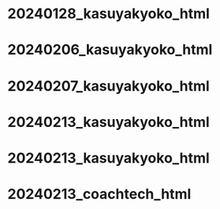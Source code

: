 # 20240128_kasuyakyoko_html
# 20240206_kasuyakyoko_html
# 20240207_kasuyakyoko_html
# 20240213_kasuyakyoko_html
# 20240213_kasuyakyoko_html
# 20240213_coachtech_html
